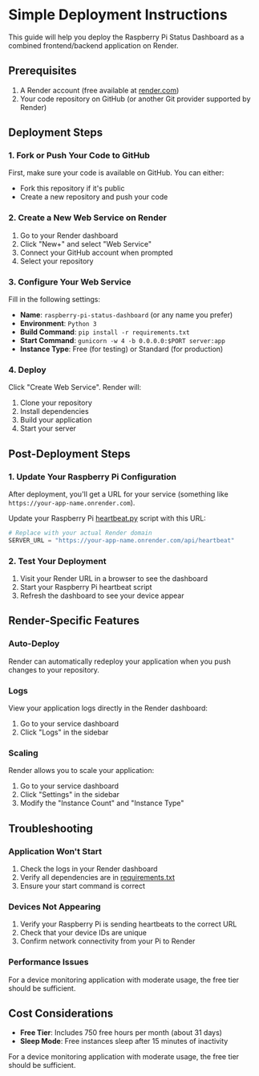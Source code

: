 # Simple Deployment Instructions

This guide will help you deploy the Raspberry Pi Status Dashboard as a combined frontend/backend application on Render.

## Prerequisites

1. A Render account (free available at [render.com](https://render.com))
2. Your code repository on GitHub (or another Git provider supported by Render)

## Deployment Steps

### 1. Fork or Push Your Code to GitHub

First, make sure your code is available on GitHub. You can either:
- Fork this repository if it's public
- Create a new repository and push your code

### 2. Create a New Web Service on Render

1. Go to your Render dashboard
2. Click "New+" and select "Web Service"
3. Connect your GitHub account when prompted
4. Select your repository

### 3. Configure Your Web Service

Fill in the following settings:
- **Name**: `raspberry-pi-status-dashboard` (or any name you prefer)
- **Environment**: `Python 3`
- **Build Command**: `pip install -r requirements.txt`
- **Start Command**: `gunicorn -w 4 -b 0.0.0.0:$PORT server:app`
- **Instance Type**: Free (for testing) or Standard (for production)

### 4. Deploy

Click "Create Web Service". Render will:
1. Clone your repository
2. Install dependencies
3. Build your application
4. Start your server

## Post-Deployment Steps

### 1. Update Your Raspberry Pi Configuration

After deployment, you'll get a URL for your service (something like `https://your-app-name.onrender.com`). 

Update your Raspberry Pi [heartbeat.py](file:///d%3A/Raspi-status-check/simple_deployment%5Cheapbeat.py) script with this URL:

```python
# Replace with your actual Render domain
SERVER_URL = "https://your-app-name.onrender.com/api/heartbeat"
```

### 2. Test Your Deployment

1. Visit your Render URL in a browser to see the dashboard
2. Start your Raspberry Pi heartbeat script
3. Refresh the dashboard to see your device appear

## Render-Specific Features

### Auto-Deploy
Render can automatically redeploy your application when you push changes to your repository.

### Logs
View your application logs directly in the Render dashboard:
1. Go to your service dashboard
2. Click "Logs" in the sidebar

### Scaling
Render allows you to scale your application:
1. Go to your service dashboard
2. Click "Settings" in the sidebar
3. Modify the "Instance Count" and "Instance Type"

## Troubleshooting

### Application Won't Start
1. Check the logs in your Render dashboard
2. Verify all dependencies are in [requirements.txt](file:///d%3A/Raspi-status-check/simple_deployment%5Crequirements.txt)
3. Ensure your start command is correct

### Devices Not Appearing
1. Verify your Raspberry Pi is sending heartbeats to the correct URL
2. Check that your device IDs are unique
3. Confirm network connectivity from your Pi to Render

### Performance Issues
For a device monitoring application with moderate usage, the free tier should be sufficient.

## Cost Considerations

- **Free Tier**: Includes 750 free hours per month (about 31 days)
- **Sleep Mode**: Free instances sleep after 15 minutes of inactivity

For a device monitoring application with moderate usage, the free tier should be sufficient.